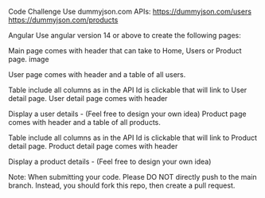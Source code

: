 Code Challenge
Use dummyjson.com APIs:
https://dummyjson.com/users
https://dummyjson.com/products

Angular
Use angular version 14 or above to create the following pages:

Main page comes with header that can take to Home, Users or Product page.
image

User page comes with header and a table of all users.

Table include all columns as in the API
Id is clickable that will link to User detail page.
User detail page comes with header

Display a user details - (Feel free to design your own idea)
Product page comes with header and a table of all products.

Table include all columns as in the API
Id is clickable that will link to Product detail page.
Product detail page comes with header

Display a product details - (Feel free to design your own idea)

Note: When submitting your code. Please DO NOT directly push to the main branch. Instead, you should fork this repo, then create a pull request.

